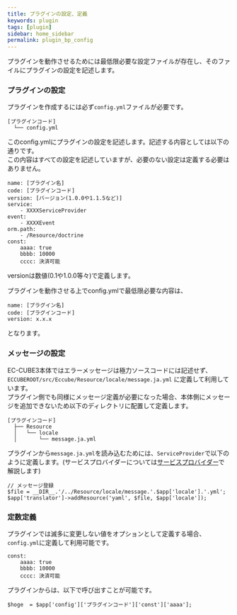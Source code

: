 ```yaml
---
title: プラグインの設定、定義
keywords: plugin 
tags: [plugin]
sidebar: home_sidebar
permalink: plugin_bp_config
---
```


プラグインを動作させるためには最低限必要な設定ファイルが存在し、そのファイルにプラグインの設定を記述します。

### プラグインの設定
プラグインを作成するには必ず`config.yml`ファイルが必要です。

```
[プラグインコード]
  └── config.yml
```

このconfig.ymlにプラグインの設定を記述します。記述する内容としては以下の通りです。  
この内容はすべての設定を記述していますが、必要のない設定は定義する必要はありません。

```
name: [プラグイン名]
code: [プラグインコード]
version: [バージョン(1.0.0や1.1.5など)]
service:
    - XXXXServiceProvider
event:
    - XXXXEvent
orm.path:
    - /Resource/doctrine
const:
    aaaa: true
    bbbb: 10000
    cccc: 決済可能
```
versionは数値(0.1や1.0.0等々)で定義します。  

プラグインを動作させる上でconfig.ymlで最低限必要な内容は、

```
name: [プラグイン名]
code: [プラグインコード]
version: x.x.x
```
となります。


### メッセージの設定
EC-CUBE3本体ではエラーメッセージは極力ソースコードには記述せず、  
`ECCUBEROOT/src/Eccube/Resource/locale/message.ja.yml` に定義して利用しています。  
プラグイン側でも同様にメッセージ定義が必要になった場合、本体側にメッセージを追加できないため以下のディレクトリに配置して定義します。

```
[プラグインコード]
  ├── Resource
  │   └── locale
  │       └── message.ja.yml
```

プラグインから`message.ja.yml`を読み込むためには、`ServiceProvider`で以下のように定義します。(サービスプロバイダーについては[サービスプロバイダー](serviceprovider)で解説します)

```
// メッセージ登録
$file = __DIR__.'/../Resource/locale/message.'.$app['locale'].'.yml';
$app['translator']->addResource('yaml', $file, $app['locale']);
```

### 定数定義
プラグインでは滅多に変更しない値をオプションとして定義する場合、`config.yml`に定義して利用可能です。

```
const:
    aaaa: true
    bbbb: 10000
    cccc: 決済可能
```

プラグインからは、以下で呼び出すことが可能です。

```
$hoge  = $app['config']['プラグインコード']['const']['aaaa'];
```
